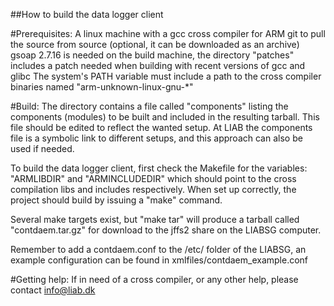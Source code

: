 ##How to build the data logger client

#Prerequisites:
A linux machine with a gcc cross compiler for ARM
git to pull the source from source (optional, it can be downloaded as an archive)
gsoap 2.7.16 is needed on the build machine, the directory "patches" includes a patch needed when building with recent versions of gcc and glibc
The system's PATH variable must include a path to the cross compiler binaries named "arm-unknown-linux-gnu-*"

#Build:
The directory contains a file called "components" listing the components (modules) to be built and included in the resulting tarball. This file should be edited to reflect the wanted setup. At LIAB the components file is a symbolic link to different setups, and this approach can also be used if needed.

To build the data logger client, first check the Makefile for the variables: "ARMLIBDIR" and "ARMINCLUDEDIR" which should point to the cross compilation libs and includes respectively.
When set up correctly, the project should build by issuing a "make" command.

Several make targets exist, but "make tar" will produce a tarball called "contdaem.tar.gz" for download to the jffs2 share on the LIABSG computer.

Remember to add a contdaem.conf to the /etc/ folder of the LIABSG, an example configuration can be found in xmlfiles/contdaem_example.conf

#Getting help:
If in need of a cross compiler, or any other help, please contact info@liab.dk
